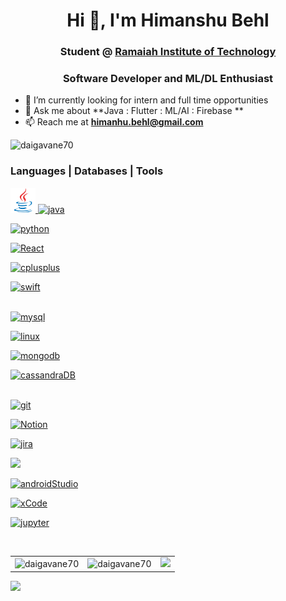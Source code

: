 <!DOCTYPE html>
<html lang="en">

<body>
  <h1 align="center">Hi 👋, I'm Himanshu Behl
  </h1>
  <h3 align="center">Student @ <a href="https://msrit.edu/"> Ramaiah Institute of Technology</a> </h3>
  <h3 align="center">Software Developer and ML/DL Enthusiast</h3>

- 🌱 I’m currently looking for intern and full time opportunities
- 💬 Ask me about **Java : Flutter : ML/AI : Firebase **
- 📫 Reach me at **himanhu.behl@gmail.com**

<p align="left"> <img
      src="https://komarev.com/ghpvc/?username=himanshu-dxm&label=Profile%20views&color=0e75b6&style=flat"
      alt="daigavane70" /> </p>
      
<!--<div width="100%" align="center" ><img align="center" height='300' width='400' src='https://writing-systems.com/wp-content/uploads/2019/08/programming.gif'></img></div>-->

<h3 align="left">Languages | Databases | Tools </h3><p align="left">

<a href="https://www.java.com" target="_blank"> <img src="https://raw.githubusercontent.com/devicons/devicon/master/icons/java/java-original.svg" alt="java" width="40" height="40" /> </a>
<a href="https://docs.oracle.com/javase/8/docs/technotes/guides/language/index.html"> <img src='https://img.shields.io/badge/java-%23ED8B00.svg?style=for-the-badge&logo=java&logoColor=white' alt="java"/> </a>

<!--<a href="https://www.python.org/"> <img src='https://upload.wikimedia.org/wikipedia/commons/thumb/f/f8/Python_logo_and_wordmark.svg/2560px-Python_logo_and_wordmark.svg.png' alt="python" width=100px height=100px/></a>-->

<a href="https://www.python.org" target="_blank"> <img src="https://img.shields.io/badge/Python-14354C?style=for-the-badge&logo=python&logoColor=white" alt="python" /> </a>

<a href="https://flutter.dev/" target="_blank"> <img src='https://img.shields.io/badge/Flutter-20232A?style=for-the-badge&logo=flutter&logoColor=61DAFB' alt="React" />

<a href="https://www.w3schools.com/cpp/" target="_blank"> <img src='https://img.shields.io/badge/C%2B%2B-00599C?style=for-the-badge&logo=c%2B%2B&logoColor=white' alt="cplusplus" /> </a>

<a href="https://developer.apple.com/swift/"> <img src='https://img.shields.io/badge/Swift-F05032?style=for-the-badge&logo=swift&logoColor=white' alt="swift"/> </a>

<br>
<a href="https://www.mysql.com/" target="_blank"> <img src="https://img.shields.io/badge/mysql-%2300f.svg?style=for-the-badge&logo=mysql&logoColor=black" alt="mysql" /> </a>

<a href="https://firebase.google.com/" target="_blank"> <img src="https://img.shields.io/badge/Firebase-FCC624?style=for-the-badge&logo=firebase&logoColor=black" alt="linux" /> </a>

<a href="https://www.mongodb.com/" target="_blank"> <img src="https://img.shields.io/badge/MongoDB-4EA94B?style=for-the-badge&logo=mongodb&logoColor=white" alt="mongodb" /> </a>

<a href='https://cassandra.apache.org/_/index.html'> <img src="https://img.shields.io/badge/Cassandra-%2338B2AC.svg?style=for-the-badge&logo=apache-cassandra&logoColor=black" alt="cassandraDB" /> </a>

<br>
<a href="https://github.com/" target="_blank"> <img src="https://img.shields.io/badge/Git-F05032?style=for-the-badge&logo=git&logoColor=white" alt="git" /> </a>

<a href='https://notion.so'> <img src="https://img.shields.io/badge/Notion-000?style=for-the-badge&logo=notion" alt="Notion" /> </a>

<a href="https://www.atlassian.com/software/jira" target="_blank"> <img src="https://img.shields.io/badge/Jira-%23316192.svg?style=for-the-badge&logo=jira&logoColor=white" alt="jira" /> </a>
<br>

<a href='https://visualstudio.microsoft.com/'> <img src="https://img.shields.io/badge/Visual%20Studio-%23009639.svg?style=for-the-badge&logo=visualstudio&logoColor=white" /> </a>

<a href='https://developer.android.com/'> <img src="https://img.shields.io/badge/Android%20Studio-%23404d59.svg?style=for-the-badge&logo=androidStudio&logoColor=%2361DAFB" alt="androidStudio" /> </a>

<a href='https://developer.apple.com/xcode/'> <img src="https://img.shields.io/badge/XCode-593D88?style=for-the-badge&logo=xCode&logoColor=blue" alt="xCode" /> </a>

<a href='https://jupyter.org/'> <img src="https://img.shields.io/badge/Jupyter%20Notebook-FF4785?style=for-the-badge&logo=jupyter&logoColor=yellow" alt="jupyter" /> </a>


   <br>
   
   <table>
  <tr>
    <td><img align="center"
              src="https://github-readme-stats.vercel.app/api?username=himanshu-dxm&show_icons=true&locale=en&layout=compact&theme=prussian"
               alt="daigavane70" />
    </td>
    <td><img align="center"
      src="https://github-readme-stats.vercel.app/api/top-langs?username=himanshu-dxm&show_icons=true&locale=en&layout=compact&theme=prussian"
      alt="daigavane70" /></td>
    <td>
      <img src="https://github-readme-streak-stats.herokuapp.com?user=himanshu-dxm&theme=prussian" />
    </td>
  </tr>
 </table>
  <img src="https://activity-graph.herokuapp.com/graph?username=himanshu-dxm&theme=nord&hide_border=true" />
</p>
  
</body>
</html>
